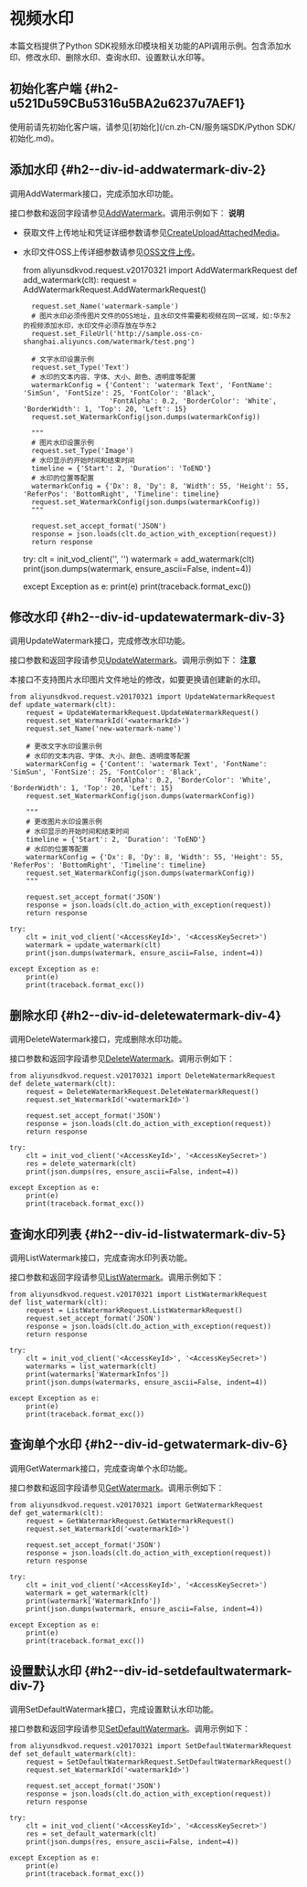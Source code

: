 视频水印 
=========================

本篇文档提供了Python SDK视频水印模块相关功能的API调用示例。包含添加水印、修改水印、删除水印、查询水印、设置默认水印等。

初始化客户端 {#h2-u521Du59CBu5316u5BA2u6237u7AEF1}
--------------------------------------------

使用前请先初始化客户端，请参见[初始化](/cn.zh-CN/服务端SDK/Python SDK/初始化.md)。

添加水印 {#h2--div-id-addwatermark-div-2}
-------------------------------------

调用AddWatermark接口，完成添加水印功能。

接口参数和返回字段请参见[AddWatermark](/cn.zh-CN/服务端API/媒体处理/视频水印/添加水印.md)。调用示例如下：
**说明**

* 获取文件上传地址和凭证详细参数请参见[CreateUploadAttachedMedia](/cn.zh-CN/服务端API/媒体上传/获取辅助媒资上传地址和凭证.md)。

  

* 水印文件OSS上传详细参数请参见[OSS文件上传](/cn.zh-CN/服务端API/媒体上传/OSS文件上传.md)。

  




    from aliyunsdkvod.request.v20170321 import AddWatermarkRequest
    def add_watermark(clt):
        request = AddWatermarkRequest.AddWatermarkRequest()
    
        request.set_Name('watermark-sample')
        # 图片水印必须传图片文件的OSS地址，且水印文件需要和视频在同一区域，如:华东2的视频添加水印，水印文件必须存放在华东2
        request.set_FileUrl('http://sample.oss-cn-shanghai.aliyuncs.com/watermark/test.png')
    
        # 文字水印设置示例
        request.set_Type('Text')
        # 水印的文本内容、字体、大小、颜色、透明度等配置
        watermarkConfig = {'Content': 'watermark Text', 'FontName': 'SimSun', 'FontSize': 25, 'FontColor': 'Black',
                           'FontAlpha': 0.2, 'BorderColor': 'White', 'BorderWidth': 1, 'Top': 20, 'Left': 15}
        request.set_WatermarkConfig(json.dumps(watermarkConfig))
    
        """
        # 图片水印设置示例
        request.set_Type('Image')
        # 水印显示的开始时间和结束时间
        timeline = {'Start': 2, 'Duration': 'ToEND'}
        # 水印的位置等配置
        watermarkConfig = {'Dx': 8, 'Dy': 8, 'Width': 55, 'Height': 55, 'ReferPos': 'BottomRight', 'Timeline': timeline}
        request.set_WatermarkConfig(json.dumps(watermarkConfig))
        """
    
        request.set_accept_format('JSON')
        response = json.loads(clt.do_action_with_exception(request))
        return response
    
    try:
        clt = init_vod_client('<AccessKeyId>', '<AccessKeySecret>')
        watermark = add_watermark(clt)
        print(json.dumps(watermark, ensure_ascii=False, indent=4))
    
    except Exception as e:
        print(e)
        print(traceback.format_exc())



修改水印 {#h2--div-id-updatewatermark-div-3}
----------------------------------------

调用UpdateWatermark接口，完成修改水印功能。

接口参数和返回字段请参见[UpdateWatermark](/cn.zh-CN/服务端API/媒体处理/视频水印/修改水印.md)。调用示例如下：
**注意**

本接口不支持图片水印图片文件地址的修改，如要更换请创建新的水印。

    from aliyunsdkvod.request.v20170321 import UpdateWatermarkRequest
    def update_watermark(clt):
        request = UpdateWatermarkRequest.UpdateWatermarkRequest()
        request.set_WatermarkId('<watermarkId>')
        request.set_Name('new-watermark-name')
    
        # 更改文字水印设置示例
        # 水印的文本内容、字体、大小、颜色、透明度等配置
        watermarkConfig = {'Content': 'watermark Text', 'FontName': 'SimSun', 'FontSize': 25, 'FontColor': 'Black',
                           'FontAlpha': 0.2, 'BorderColor': 'White', 'BorderWidth': 1, 'Top': 20, 'Left': 15}
        request.set_WatermarkConfig(json.dumps(watermarkConfig))
    
        """
        # 更改图片水印设置示例
        # 水印显示的开始时间和结束时间
        timeline = {'Start': 2, 'Duration': 'ToEND'}
        # 水印的位置等配置
        watermarkConfig = {'Dx': 8, 'Dy': 8, 'Width': 55, 'Height': 55, 'ReferPos': 'BottomRight', 'Timeline': timeline}
        request.set_WatermarkConfig(json.dumps(watermarkConfig))
        """
    
        request.set_accept_format('JSON')
        response = json.loads(clt.do_action_with_exception(request))
        return response
    
    try:
        clt = init_vod_client('<AccessKeyId>', '<AccessKeySecret>')
        watermark = update_watermark(clt)
        print(json.dumps(watermark, ensure_ascii=False, indent=4))
    
    except Exception as e:
        print(e)
        print(traceback.format_exc())



删除水印 {#h2--div-id-deletewatermark-div-4}
----------------------------------------

调用DeleteWatermark接口，完成删除水印功能。

接口参数和返回字段请参见[DeleteWatermark](/cn.zh-CN/服务端API/媒体处理/视频水印/删除水印.md)。调用示例如下：

    from aliyunsdkvod.request.v20170321 import DeleteWatermarkRequest
    def delete_watermark(clt):
        request = DeleteWatermarkRequest.DeleteWatermarkRequest()
        request.set_WatermarkId('<watermarkId>')
    
        request.set_accept_format('JSON')
        response = json.loads(clt.do_action_with_exception(request))
        return response
    
    try:
        clt = init_vod_client('<AccessKeyId>', '<AccessKeySecret>')
        res = delete_watermark(clt)
        print(json.dumps(res, ensure_ascii=False, indent=4))
    
    except Exception as e:
        print(e)
        print(traceback.format_exc())



查询水印列表 {#h2--div-id-listwatermark-div-5}
----------------------------------------

调用ListWatermark接口，完成查询水印列表功能。

接口参数和返回字段请参见[ListWatermark](/cn.zh-CN/服务端API/媒体处理/视频水印/查询水印列表.md)。调用示例如下：

    from aliyunsdkvod.request.v20170321 import ListWatermarkRequest
    def list_watermark(clt):
        request = ListWatermarkRequest.ListWatermarkRequest()
        request.set_accept_format('JSON')
        response = json.loads(clt.do_action_with_exception(request))
        return response
    
    try:
        clt = init_vod_client('<AccessKeyId>', '<AccessKeySecret>')
        watermarks = list_watermark(clt)
        print(watermarks['WatermarkInfos'])
        print(json.dumps(watermarks, ensure_ascii=False, indent=4))
    
    except Exception as e:
        print(e)
        print(traceback.format_exc())



查询单个水印 {#h2--div-id-getwatermark-div-6}
---------------------------------------

调用GetWatermark接口，完成查询单个水印功能。

接口参数和返回字段请参见[GetWatermark](/cn.zh-CN/服务端API/媒体处理/视频水印/查询单个水印.md)。调用示例如下：

    from aliyunsdkvod.request.v20170321 import GetWatermarkRequest
    def get_watermark(clt):
        request = GetWatermarkRequest.GetWatermarkRequest()
        request.set_WatermarkId('<watermarkId>')
    
        request.set_accept_format('JSON')
        response = json.loads(clt.do_action_with_exception(request))
        return response
    
    try:
        clt = init_vod_client('<AccessKeyId>', '<AccessKeySecret>')
        watermark = get_watermark(clt)
        print(watermark['WatermarkInfo'])
        print(json.dumps(watermark, ensure_ascii=False, indent=4))
    
    except Exception as e:
        print(e)
        print(traceback.format_exc())



设置默认水印 {#h2--div-id-setdefaultwatermark-div-7}
----------------------------------------------

调用SetDefaultWatermark接口，完成设置默认水印功能。

接口参数和返回字段请参见[SetDefaultWatermark](/cn.zh-CN/服务端API/媒体处理/视频水印/设置默认水印.md)。调用示例如下：

    from aliyunsdkvod.request.v20170321 import SetDefaultWatermarkRequest
    def set_default_watermark(clt):
        request = SetDefaultWatermarkRequest.SetDefaultWatermarkRequest()
        request.set_WatermarkId('<watermarkId>')
    
        request.set_accept_format('JSON')
        response = json.loads(clt.do_action_with_exception(request))
        return response
    
    try:
        clt = init_vod_client('<AccessKeyId>', '<AccessKeySecret>')
        res = set_default_watermark(clt)
        print(json.dumps(res, ensure_ascii=False, indent=4))
    
    except Exception as e:
        print(e)
        print(traceback.format_exc())


